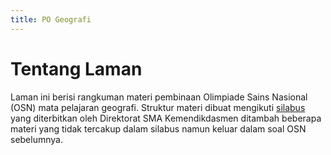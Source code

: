 ```yaml
---
title: PO Geografi
---
```


# Tentang Laman
Laman ini berisi rangkuman materi pembinaan Olimpiade Sains Nasional (OSN) mata pelajaran geografi.
Struktur materi dibuat mengikuti [silabus](https://sma.dikdasmen.go.id/data/files/silabus/9.%20SILABUS%20NASIONAL%20BARU%20Geografi.pdf) yang diterbitkan oleh Direktorat SMA Kemendikdasmen ditambah beberapa materi yang tidak tercakup dalam silabus namun keluar dalam soal OSN sebelumnya.
